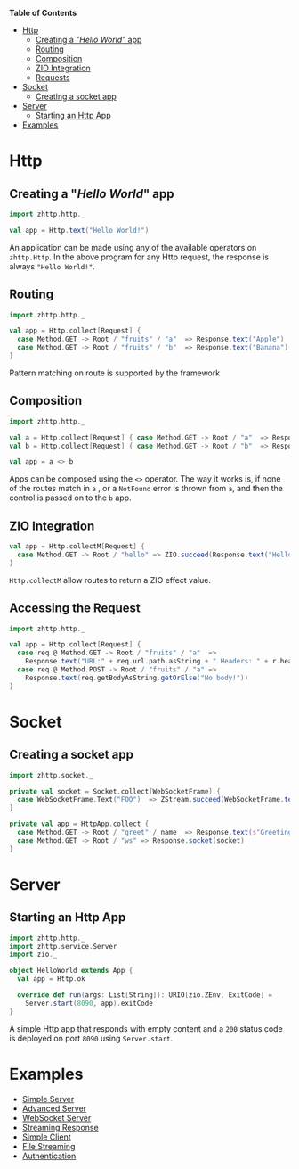 **Table of Contents**

- [Http](#http)
  - [Creating a "_Hello World_" app](#creating-a-hello-world-app)
  - [Routing](#routing)
  - [Composition](#composition)
  - [ZIO Integration](#zio-integration)
  - [Requests](#accessing-the-request)
- [Socket](#socket)
  - [Creating a socket app](#creating-a-socket-app)
- [Server](#server)
  - [Starting an Http App](#starting-an-http-app)
- [Examples](#examples)

# Http

## Creating a "_Hello World_" app

```scala
import zhttp.http._

val app = Http.text("Hello World!")
```

An application can be made using any of the available operators on `zhttp.Http`. In the above program for any Http request, the response is always `"Hello World!"`.

## Routing

```scala
import zhttp.http._

val app = Http.collect[Request] {
  case Method.GET -> Root / "fruits" / "a"  => Response.text("Apple")
  case Method.GET -> Root / "fruits" / "b"  => Response.text("Banana")
}
```

Pattern matching on route is supported by the framework

## Composition

```scala
import zhttp.http._

val a = Http.collect[Request] { case Method.GET -> Root / "a"  => Response.ok }
val b = Http.collect[Request] { case Method.GET -> Root / "b"  => Response.ok }

val app = a <> b
```

Apps can be composed using the `<>` operator. The way it works is, if none of the routes match in `a` , or a `NotFound` error is thrown from `a`, and then the control is passed on to the `b` app.

## ZIO Integration

```scala
val app = Http.collectM[Request] {
  case Method.GET -> Root / "hello" => ZIO.succeed(Response.text("Hello World"))
}
```

`Http.collectM` allow routes to return a ZIO effect value.

## Accessing the Request

```scala
import zhttp.http._

val app = Http.collect[Request] {
  case req @ Method.GET -> Root / "fruits" / "a"  =>
    Response.text("URL:" + req.url.path.asString + " Headers: " + r.headers)
  case req @ Method.POST -> Root / "fruits" / "a" =>
    Response.text(req.getBodyAsString.getOrElse("No body!"))
}
```

# Socket

## Creating a socket app

```scala
import zhttp.socket._

private val socket = Socket.collect[WebSocketFrame] {
  case WebSocketFrame.Text("FOO")  => ZStream.succeed(WebSocketFrame.text("BAR"))
}

private val app = HttpApp.collect {
  case Method.GET -> Root / "greet" / name  => Response.text(s"Greetings {$name}!")
  case Method.GET -> Root / "ws" => Response.socket(socket)
}
```

# Server

## Starting an Http App

```scala
import zhttp.http._
import zhttp.service.Server
import zio._

object HelloWorld extends App {
  val app = Http.ok

  override def run(args: List[String]): URIO[zio.ZEnv, ExitCode] =
    Server.start(8090, app).exitCode
}
```

A simple Http app that responds with empty content and a `200` status code is deployed on port `8090` using `Server.start`.

# Examples

- [Simple Server](https://github.com/dream11/zio-http/blob/main/example/src/main/scala/HelloWorld.scala)
- [Advanced Server](https://github.com/dream11/zio-http/blob/main/example/src/main/scala/HelloWorldAdvanced.scala)
- [WebSocket Server](https://github.com/dream11/zio-http/blob/main/example/src/main/scala/SocketEchoServer.scala)
- [Streaming Response](https://github.com/dream11/zio-http/blob/main/example/src/main/scala/StreamingResponse.scala)
- [Simple Client](https://github.com/dream11/zio-http/blob/main/example/src/main/scala/SimpleClient.scala)
- [File Streaming](https://github.com/dream11/zio-http/blob/main/example/src/main/scala/FileStreaming.scala)
- [Authentication](https://github.com/dream11/zio-http/blob/main/example/src/main/scala/Authentication.scala)
